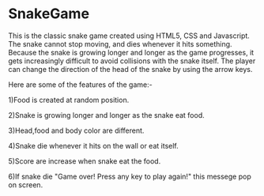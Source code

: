 # SnakeGame

This is the classic  snake game created using HTML5, CSS and Javascript. The snake cannot stop moving, and dies whenever
it hits something. Because the snake is growing longer and longer as
the game progresses, it gets increasingly difficult to avoid collisions with the snake itself.
The player can change the direction of the head of the snake by using the arrow keys.

Here are some of the features of the game:-

1)Food is created at random position.

2)Snake is growing longer and longer as the snake eat food.

3)Head,food and body color are different.

4)Snake die whenever it hits on the wall or eat itself.

5)Score are increase when snake eat the food.

6)If snake die "Game over! Press any key to play again!" this messege pop on screen.
